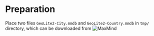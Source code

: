 # Preparation

Place two files `GeoLite2-City.mmdb` and `GeoLite2-Country.mmdb` in `tmp/`
directory, which can be downloaded from ![MaxMind][geolite2-data1]

[geolite2-data1]: http://dev.maxmind.com/geoip/geoip2/geolite2/
